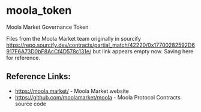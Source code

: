 # moola_token

Moola Market Governance Token

Files from the Moola Market team originally in sourcify https://repo.sourcify.dev/contracts/partial_match/42220/0x17700282592D6917F6A73D0bF8AcCf4D578c131e/ but link appears empty now. Saving here for reference.

## Reference Links:

* https://moola.market/ - Moola Market website
* https://github.com/moolamarket/moola - Moola Protocol Contracts source code
